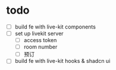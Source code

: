 # todo
- [ ] build fe with live-kit components
- [ ] set up livekit server
  - [ ] access token
  - [ ] room number
  - [ ] 预订

- [ ] build fe with live-kit hooks & shadcn ui